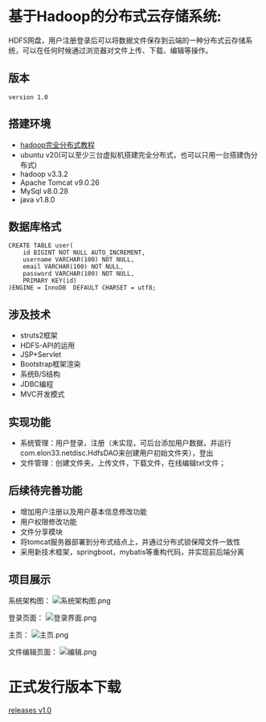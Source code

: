 # <a id="top"></a>基于Hadoop的分布式云存储系统:
HDFS网盘，用户注册登录后可以将数据文件保存到云端的一种分布式云存储系统，可以在任何时候通过浏览器对文件上传、下载、编辑等操作。

## 版本
`version 1.0`

## 搭建环境
- [hadoop完全分布式教程](https://blog.csdn.net/qq_39785575/article/details/106300628)	
- ubuntu v20(可以至少三台虚拟机搭建完全分布式，也可以只用一台搭建伪分布式)
- hadoop v3.3.2
- Apache Tomcat v9.0.26
- MySql v8.0.28
- java v1.8.0


## 数据库格式
~~~shell
CREATE TABLE user(
    id BIGINT NOT NULL AUTO_INCREMENT,
    username VARCHAR(100) NOT NULL,
    email VARCHAR(100) NOT NULL,
    password VARCHAR(100) NOT NULL,                  
    PRIMARY KEY(id)
)ENGINE = InnoDB  DEFAULT CHARSET = utf8;
~~~

## 涉及技术
- struts2框架
- HDFS-API的运用
- JSP+Servlet
- Bootstrap框架渲染
- 系统B/S结构
- JDBC编程
- MVC开发模式
	
## 实现功能
- 系统管理：用户登录，注册（未实现，可后台添加用户数据，并运行com.elon33.netdisc.HdfsDAO来创建用户初始文件夹），登出
- 文件管理：创建文件夹，上传文件，下载文件，在线编辑txt文件；
	
## 后续待完善功能
- 增加用户注册以及用户基本信息修改功能
- 用户权限修改功能
- 文件分享模块
- 将tomcat服务器部署到分布式结点上，并通过分布式锁保障文件一致性
- 采用新技术框架，springboot，mybatis等重构代码，并实现前后端分离

## 项目展示

系统架构图：
![系统架构图.png](https://s2.loli.net/2022/04/15/InC9RDKdXfEPgOr.png)

登录页面：
![登录界面.png](https://s2.loli.net/2022/04/15/maC1OGbYl3qycKF.png)

主页：
![主页.png](https://s2.loli.net/2022/04/15/okx821BPmFIfjTg.png)

文件编辑页面：
![编辑.png](https://s2.loli.net/2022/04/15/cu5HAXDb9j46fSn.png)



# 正式发行版本下载
[releases v1.0](https://github.com/kaka-two/HDFS-Netdisc/archive/refs/heads/master.zip)

